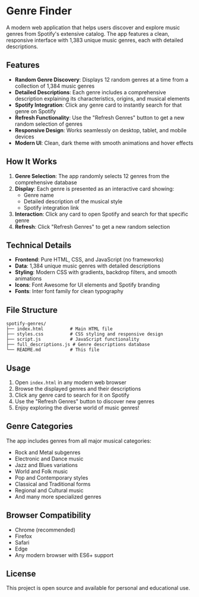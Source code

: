 # Genre Finder

A modern web application that helps users discover and explore music genres from Spotify's extensive catalog. The app features a clean, responsive interface with 1,383 unique music genres, each with detailed descriptions.

## Features

- **Random Genre Discovery**: Displays 12 random genres at a time from a collection of 1,384 music genres
- **Detailed Descriptions**: Each genre includes a comprehensive description explaining its characteristics, origins, and musical elements
- **Spotify Integration**: Click any genre card to instantly search for that genre on Spotify
- **Refresh Functionality**: Use the "Refresh Genres" button to get a new random selection of genres
- **Responsive Design**: Works seamlessly on desktop, tablet, and mobile devices
- **Modern UI**: Clean, dark theme with smooth animations and hover effects

## How It Works

1. **Genre Selection**: The app randomly selects 12 genres from the comprehensive database
2. **Display**: Each genre is presented as an interactive card showing:
   - Genre name
   - Detailed description of the musical style
   - Spotify integration link
3. **Interaction**: Click any card to open Spotify and search for that specific genre
4. **Refresh**: Click "Refresh Genres" to get a new random selection

## Technical Details

- **Frontend**: Pure HTML, CSS, and JavaScript (no frameworks)
- **Data**: 1,384 unique music genres with detailed descriptions
- **Styling**: Modern CSS with gradients, backdrop filters, and smooth animations
- **Icons**: Font Awesome for UI elements and Spotify branding
- **Fonts**: Inter font family for clean typography

## File Structure

```
spotify-genres/
├── index.html          # Main HTML file
├── styles.css          # CSS styling and responsive design
├── script.js           # JavaScript functionality
├── full_descriptions.js # Genre descriptions database
└── README.md           # This file
```

## Usage

1. Open `index.html` in any modern web browser
2. Browse the displayed genres and their descriptions
3. Click any genre card to search for it on Spotify
4. Use the "Refresh Genres" button to discover new genres
5. Enjoy exploring the diverse world of music genres!

## Genre Categories

The app includes genres from all major musical categories:
- Rock and Metal subgenres
- Electronic and Dance music
- Jazz and Blues variations
- World and Folk music
- Pop and Contemporary styles
- Classical and Traditional forms
- Regional and Cultural music
- And many more specialized genres

## Browser Compatibility

- Chrome (recommended)
- Firefox
- Safari
- Edge
- Any modern browser with ES6+ support

## License

This project is open source and available for personal and educational use. 